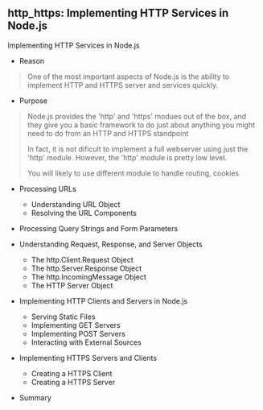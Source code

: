 ## http_https: Implementing HTTP Services in Node.js

Implementing HTTP Services in Node.js 
- Reason
> One of the most important aspects of Node.js is the ability to 
> implement HTTP and HTTPS server and services quickly.
- Purpose
> Node.js provides the 'http' and 'https' modues out of the box,
> and they give you a basic framework to do just about anything
> you might need to do from an HTTP and HTTPS standpoint
>
> In fact, it is not dificult to implement a full webserver using
> just the 'http' module. However, the 'http' module is pretty 
> low level.
>
> You will likely to use different module to handle routing, 
> cookies


- Processing URLs
  - Understanding URL Object
  - Resolving the URL Components
	
- Processing Query Strings and Form Parameters

- Understanding Request, Response, and Server Objects
  - The http.Client.Request Object
  - The http.Server.Response Object
  - The http.IncomingMessage Object
  - The HTTP Server Object
	
- Implementing HTTP Clients and Servers in Node.js
  - Serving Static Files
  - Implementing GET Servers
  - Implementing POST Servers
  - Interacting with External Sources

- Implementing HTTPS Servers and Clients
  - Creating a HTTPS Client
  - Creating a HTTPS Server

- Summary


